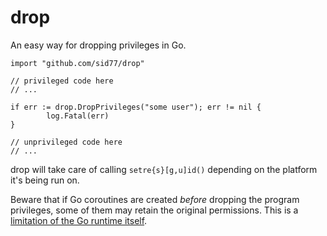 # drop

An easy way for dropping privileges in Go.


```
import "github.com/sid77/drop"

// privileged code here
// ...

if err := drop.DropPrivileges("some user"); err != nil {
        log.Fatal(err)
}

// unprivileged code here
// ...
```

drop will take care of calling `setre{s}[g,u]id()` depending on the platform it's being run on.

Beware that if Go coroutines are created *before* dropping the program privileges, some of them may retain the original permissions. This is a [limitation of the Go runtime itself](https://github.com/golang/go/issues/1435).
